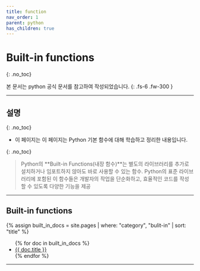 ```yaml
---
title: function
nav_order: 1
parent: python
has_children: true
---
```


# Built-in functions
{: .no_toc}

본 문서는 python 공식 문서를 참고하여 작성되었습니다.
{: .fs-6 .fw-300 }

---

## 설명
{: .no_toc}

- 이 페이지는 이 페이지는 Python 기본 함수에 대해 학습하고 정리한 내용입니다.

{: .no_toc}
> Python의 **Built-in Functions(내장 함수)**는 별도의 라이브러리를 추가로 설치하거나 임포트하지 않아도 바로 사용할 수 있는 함수. 
> Python의 표준 라이브러리에 포함된 이 함수들은 개발자의 작업을 단순화하고, 효율적인 코드를 작성할 수 있도록 다양한 기능을 제공

---

## Built-in functions
{% assign built_in_docs = site.pages | where: "category", "bulit-in" | sort: "title" %}
<ul>
  {% for doc in built_in_docs %}
    <li><a href="{{ doc.url }}">{{ doc.title }}</a></li>
  {% endfor %}
</ul>

---
